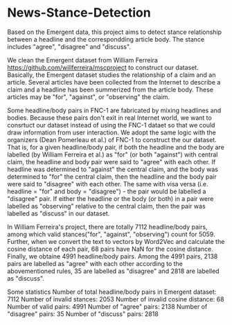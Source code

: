 # News-Stance-Detection

Based on the Emergent data, this project aims to detect stance relationship between a headline and the correspondding article body. The stance includes "agree", "disagree" and "discuss". 

We clean the Emergent dataset from William Ferreira https://github.com/willferreira/mscproject to construct our dataset. Basically, the Emergent dataset studies the relationship of a claim and an article. Several articles have been collected from the Internet to describe a claim and a headline has been summerized from the article body. These articles may be "for", "against", or "observing" the claim.

Some headline/body pairs in FNC-1 are fabricated by mixing headlines and bodies. Because these pairs don't exit in real Internet world, we want to consrtuct our dataset instead of using the FNC-1 dataet so that we could draw information from user interaction. We adopt the same logic with the organizers (Dean Pomerleau et al.) of FNC-1 to construct the our dataset. That is, for a given headline/body pair, if both the headline and the body are labelled (by William Ferreira et al.) as "for" (or both "against") with central claim, the headline and body pair were said to "agree" with each other. If headline was determined to "against" the central claim, and the body was determined to "for" the central claim, then the headline and the body pair were said to "disagree" with each other. The same with visa versa (i.e. headline = "for" and body = "disagree") - the pair would be labelled a "disagree" pair. If either the headline or the body (or both) in a pair were labelled as "observing" relative to the central claim, then the pair was labelled as "discuss" in our dataset.

In William Ferreira's project, there are totally 7112 headline/body pairs, among which valid stances("for", "against", "observing") count for 5059. Further, when we convert the text to vectors by Word2Vec and calculate the cosine distance of each pair, 68 pairs have NaN for the cosine distance. Finally, we obtaine 4991 headline/body pairs. Among the 4991 pairs, 2138 pairs are labelled as "agree" with each other according to the abovementioned rules, 35 are labelled as "disagree" and 2818 are labelled as "discuss".

Some statistics
    Number of total headline/body pairs in Emergent dataset: 7112
        Number of invalid stances: 2053
        Number of invalid cosine distance: 68
        Number of valid pairs: 4991
            Number of "agree" pairs: 2138
            Number of "disagree" pairs: 35
            Number of "discuss" pairs: 2818

